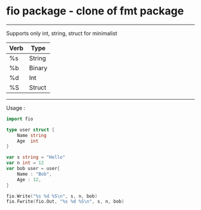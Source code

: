 # fio package - clone of fmt package
---
Supports only int, string, struct for minimalist

| Verb | Type   |
|------|--------|
| %s   | String |
| %b   | Binary |
| %d   | Int    |
| %S   | Struct |

---
Usage :
```go
import fio

type user struct {
    Name string
    Age  int
}

var s string = "Hello"
var n int = 12
var bob user = user{
    Name : "Bob",
    Age : 12,
}

fio.Write("%s %d %S\n", s, n, bob)
fio.Fwrite(fio.Out, "%s %d %S\n", s, n, bob)
```